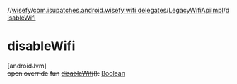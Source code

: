//[wisefy](../../../index.md)/[com.isupatches.android.wisefy.wifi.delegates](../index.md)/[LegacyWifiApiImpl](index.md)/[disableWifi](disable-wifi.md)

# disableWifi

[androidJvm]\
~~open~~ ~~override~~ ~~fun~~ [~~disableWifi~~](disable-wifi.md)~~(~~~~)~~~~:~~ [Boolean](https://kotlinlang.org/api/latest/jvm/stdlib/kotlin/-boolean/index.html)
